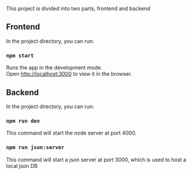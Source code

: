 This project is divided into two parts, frontend and backend

## Frontend

In the project directory, you can run:

### `npm start`

Runs the app in the development mode.<br>
Open [http://localhost:3000](http://localhost:3000) to view it in the browser.


## Backend
In the project directory, you can run:

### `npm run dev`

This command will start the node server at port 4000.

### `npm run json:server`

This command will start a json server at port 3000, which is used to host a local json DB